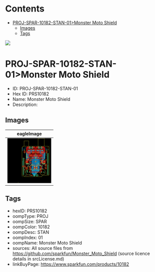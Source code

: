 



Contents
========

* [PROJ-SPAR-10182-STAN-01>Monster Moto Shield](#proj-spar-10182-stan-01monster-moto-shield)
	* [Images](#images)
	* [Tags](#tags)
  
![][im]
# PROJ-SPAR-10182-STAN-01>Monster Moto Shield

- ID: PROJ-SPAR-10182-STAN-01
- Hex ID: PRS10182
- Name: Monster Moto Shield
- Description: 

## Images
  
  

|eagleImage|
| :---: |
|[![eagleImage](eagleImage_140.png)](eagleImage_600.png)|

## Tags

- hexID: PRS10182
- oompType: PROJ
- oompSize: SPAR
- oompColor: 10182
- oompDesc: STAN
- oompIndex: 01
- oompName: Monster Moto Shield
- sources: All source files from https://github.com/sparkfun/Monster_Moto_Shield (source licence details in srcLicense.md)
- linkBuyPage: https://www.sparkfun.com/products/10182



[im]: eagleImage_450.png
